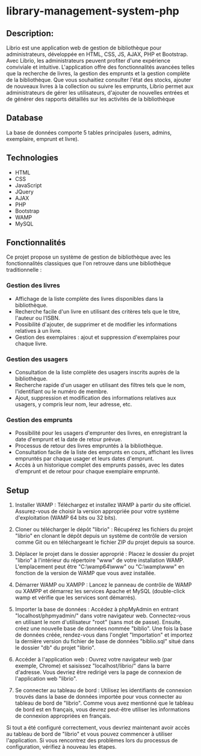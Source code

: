 # library-management-system-php
## Description:
Librio est une application web de gestion de bibliothèque pour administrateurs, développée en HTML, CSS, JS, AJAX, PHP et Bootstrap.
Avec Librio, les administrateurs peuvent profiter d'une expérience conviviale et intuitive. L'application offre des fonctionnalités avancées telles que la recherche de livres, la gestion des emprunts et la gestion complète de la bibliothèque. Que vous souhaitiez consulter l'état des stocks, ajouter de nouveaux livres à la collection ou suivre les emprunts, Librio permet aux administrateurs de gérer les utilisateurs, d'ajouter de nouvelles entrées et de générer des rapports détaillés sur les activités de la bibliothèque

## Database
La base de données comporte 5 tables principales (users, admins, exemplaire, emprunt et livre).

## Technologies
* HTML
* CSS
* JavaScript
* JQuery
* AJAX
* PHP
* Bootstrap
* WAMP
* MySQL
## Fonctionnalités
Ce projet propose un système de gestion de bibliothèque avec les fonctionnalités classiques que l'on retrouve dans une bibliothèque traditionnelle :

### Gestion des livres
* Affichage de la liste complète des livres disponibles dans la bibliothèque.
* Recherche facile d'un livre en utilisant des critères tels que le titre, l'auteur ou l'ISBN.
* Possibilité d'ajouter, de supprimer et de modifier les informations relatives à un livre.
* Gestion des exemplaires : ajout et suppression d'exemplaires pour chaque livre.

### Gestion des usagers
* Consultation de la liste complète des usagers inscrits auprès de la bibliothèque.
* Recherche rapide d'un usager en utilisant des filtres tels que le nom, l'identifiant ou le numéro de membre.
* Ajout, suppression et modification des informations relatives aux usagers, y compris leur nom, leur adresse, etc.

### Gestion des emprunts
* Possibilité pour les usagers d'emprunter des livres, en enregistrant la date d'emprunt et la date de retour prévue.
* Processus de retour des livres empruntés à la bibliothèque.
* Consultation facile de la liste des emprunts en cours, affichant les livres empruntés par chaque usager et leurs dates d'emprunt.
* Accès à un historique complet des emprunts passés, avec les dates d'emprunt et de retour pour chaque exemplaire emprunté.

## Setup
1. Installer WAMP :
   Téléchargez et installez WAMP à partir du site officiel. Assurez-vous de choisir la version appropriée pour votre système d'exploitation (WAMP 64 bits ou 32 bits).

2. Cloner ou télécharger le dépôt "librio" :
   Récupérez les fichiers du projet "librio" en clonant le dépôt depuis un système de contrôle de version comme Git ou en téléchargeant le fichier ZIP du projet depuis sa source.

3. Déplacer le projet dans le dossier approprié :
   Placez le dossier du projet "librio" à l'intérieur du répertoire "www" de votre installation WAMP. L'emplacement peut être "C:\wamp64\www\" ou "C:\wamp\www\" en fonction de la version de WAMP que vous avez installée.

4. Démarrer WAMP ou XAMPP :
   Lancez le panneau de contrôle de WAMP ou XAMPP et démarrez les services Apache et MySQL (double-click wamp et vérifie que les services sont démarrés).

5. Importer la base de données :
   Accédez à phpMyAdmin en entrant "localhost/phpmyadmin/" dans votre navigateur web. Connectez-vous en utilisant le nom d'utilisateur "root" (sans mot de passe). Ensuite, créez une nouvelle base de données nommée "biblio". Une fois la base de données créée, rendez-vous dans l'onglet "Importation" et importez la dernière version du fichier de base de données "biblio.sql" situé dans le dossier "db" du projet "librio".

6. Accéder à l'application web :
   Ouvrez votre navigateur web (par exemple, Chrome) et saisissez "localhost/librio/" dans la barre d'adresse. Vous devriez être redirigé vers la page de connexion de l'application web "librio".

7. Se connecter au tableau de bord :
   Utilisez les identifiants de connexion trouvés dans la base de données importée pour vous connecter au tableau de bord de "librio". Comme vous avez mentionné que le tableau de bord est en français, vous devrez peut-être utiliser les informations de connexion appropriées en français.

Si tout a été configuré correctement, vous devriez maintenant avoir accès au tableau de bord de "librio" et vous pouvez commencer à utiliser l'application. Si vous rencontrez des problèmes lors du processus de configuration, vérifiez à nouveau les étapes.
